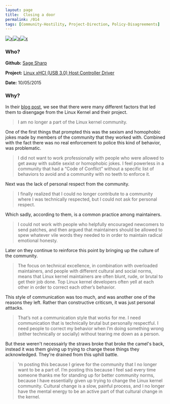 ```yaml
---
layout: page
title:  Closing a door
permalink: /014
tags: [Community-Hostility, Project-Direction, Policy-Disagreements]
---
```


[![x](https://img.shields.io/badge/-Community%20Hostility-red)](/#CH)[![x](https://img.shields.io/badge/-Project%20Direction-brightgreen)](/#ProjectD)[![x](https://img.shields.io/badge/-Policy%20Disagreements-purple)](/#PolicyD)

### Who?

**Github:** [Sage Sharp](https://github.com/sagesharp)

**Project:** [Linux xHCI (USB 3.0) Host Controller Driver](https://elixir.bootlin.com/linux/v5.13/source/drivers/usb/host/xhci.c)

**Date:** 10/05/2015

### Why?

In their [blog post](https://sage.thesharps.us/2015/10/05/closing-a-door/), we see that there were many different factors that led them to disengage from the Linux Kernel and their project. 

> I am no longer a part of the Linux kernel community.

One of the first things that prompted this was the sexism and homophobic jokes made by members of the community that they worked with. Combined with the fact there was no real enforcement to police this kind of behavior, was problematic. 

> I did not want to work professionally with people who were allowed to get away with subtle sexist or homophobic jokes. I feel powerless in a community that had a “Code of Conflict” without a specific list of behaviors to avoid and a community with no teeth to enforce it.

Next was the lack of personal respect from the community. 

> I finally realized that I could no longer contribute to a community where I was technically respected, but I could not ask for personal respect.

Which sadly, according to them, is a common practice among maintainers. 

> I could not work with people who helpfully encouraged newcomers to send  patches, and then argued that maintainers should be allowed to spew whatever vile words they needed to in order to maintain radical emotional honesty.

Later on they continue to reinforce this point by bringing up the culture of the community.

> The focus on technical excellence, in combination with overloaded  maintainers, and people with different cultural and social norms, means  that Linux kernel maintainers are often blunt, rude, or brutal to get  their job done. Top Linux kernel developers often yell at each other in  order to correct each other’s behavior.

This style of communication was too much, and was another one of the reasons they left. Rather than constructive criticsm, it was just personal atttacks.

> That’s not a communication style that works for me. I need  communication that is technically brutal but personally respectful. I  need people to correct my behavior when I’m doing something wrong  (either technically or socially) without tearing me down as a person.

 But these weren't necessairly the straws broke that broke the camel's back, instead it was them giving up trying to change these things they acknowledged. They're drained from this uphill battle. 

> ’m posting this because I grieve for the community that I no longer want to be a part of. I’m posting this  because I feel sad every time someone thanks me for standing up for better community norms, because I have essentially given up trying to  change the Linux kernel community. Cultural change is a slow, painful  process, and I no longer have the mental energy to be an active part of  that cultural change in the kernel.